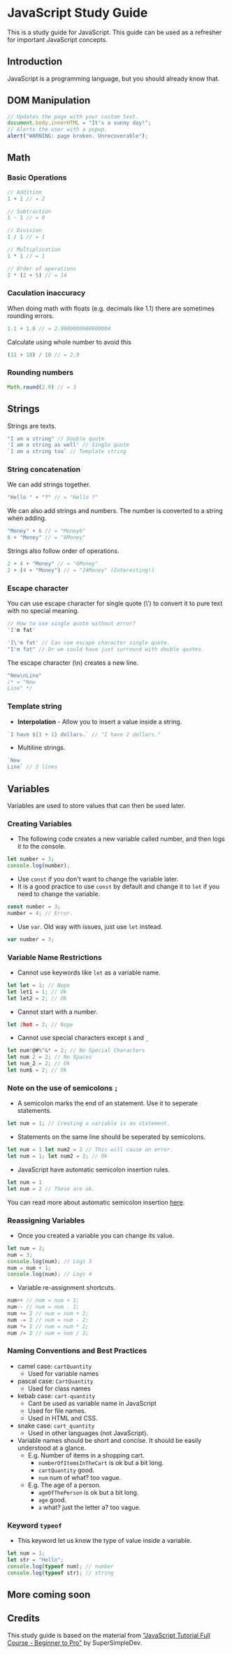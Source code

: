 # JavaScript Study Guide
This is a study guide for JavaScript. This guide can be used as a refresher for important JavaScript concepts.

## Introduction

JavaScript is a programming language, but you should already know that.

## DOM Manipulation
```JavaScript
// Updates the page with your custom text.
document.body.innerHTML = "It's a sunny day!";
// Alerts the user with a popup.
alert("WARNING: page broken. Unrecoverable");
```

## Math
### Basic Operations
```JavaScript
// Addition
1 + 1 // = 2

// Subtraction
1 - 1 // = 0

// Division
1 / 1 // = 1

// Multiplication
1 * 1 // = 1

// Order of operations
2 * (2 + 5) // = 14
```

### Caculation inaccuracy
When doing math with floats (e.g. decimals like 1.1) there are sometimes rounding errors.
```JavaScript
1.1 + 1.8 // = 2.9000000000000004
```
Calculate using whole number to avoid this
```JavaScript
(11 + 18) / 10 // = 2.9
```


### Rounding numbers

```JavaScript
Math.round(2.9) // = 3
```

## Strings
Strings are texts. 
```JavaScript
"I am a string" // Double quote
'I am a string as well' // Single quote
`I am a string too` // Template string
```

### String concatenation
We can add strings together.
```JavaScript
"Hello " + "?" // = "Hello ?"
```
We can also add strings and numbers. The number is converted to a string when adding.
```JavaScript
"Money" + 6 // = "Money6"
6 + "Money" // = "6Money"
```
Strings also follow order of operations.
```JavaScript
2 + 4 + "Money" // = "6Money"
2 + (4 + "Money") // = "24Money" (Interesting!)
```

### Escape character
You can use escape character for single quote (\\') to convert it to pure text with no special meaning.
```JavaScript
// How to use single quote without error?
'I'm fat'
```
``` JavaScript
'I\'m fat' // Can use escape character single quote.
"I'm fat" // Or we could have just surround with double quotes.
```

The escape character (\\n) creates a new line.
```JavaScript
"New\nLine"
/* = "New
Line" */
```

### Template string
- **Interpolation** - Allow you to insert a value inside a string.
```JavaScript
`I have ${1 + 1} dollars.` // "I have 2 dollars."
```

- Multiline strings.
```JavaScript
`New
Line` // 2 lines
```

## Variables 
Variables are used to store values that can then be used later.  

### Creating Variables
- The following code creates a new variable called number, and then logs it to the console.
```JavaScript
let number = 3;
console.log(number);
```
- Use `const` if you don't want to change the variable later.
- It is a good practice to use `const` by default and change it to `let` if you need to change the variable.
```JavaScript
const number = 3;
number = 4; // Error.
```
- Use `var`. Old way with issues, just use `let` instead.
```JavaScript
var number = 3;
```



### Variable Name Restrictions
- Cannot use keywords like `let` as a variable name.
```JavaScript
let let = 1; // Nope
let let1 = 1; // Ok
let let2 = 2; // Ok
```
- Cannot start with a number.
```JavaScript
let 2hot = 2; // Nope
```
- Cannot use special characters except `$` and `_`
```JavaScript
let num!@#%^&* = 2; // No Special Characters
let num 2 = 2; // No Spaces
let num_2 = 2; // Ok
let num$ = 2; // Ok
```

### Note on the use of semicolons `;`
- A semicolon marks the end of an statement. Use it to seperate statements.
```JavaScript
let num = 1; // Creating a variable is an statement.
```
- Statements on the same line should be seperated by semicolons.
```JavaScript
let num = 1 let num2 = 2 // This will cause an error.
let num = 1; let num2 = 2; // Ok
```
- JavaScript have automatic semicolon insertion rules.
```JavaScript
let num = 1
let num = 2 // These are ok.
```
You can read more about automatic semicolon insertion [here](https://developer.mozilla.org/en-US/docs/Web/JavaScript/Reference/Lexical_grammar#automatic_semicolon_insertion).


### Reassigning Variables
- Once you created a variable you can change its value.
```JavaScript
let num = 2;
num = 3;
console.log(num); // Logs 3 
num = num + 1;
console.log(num); // Logs 4
```
- Variable re-assignment shortcuts.
```JavaScript
num++ // num = num + 1;
num-- // num = num - 1;
num += 2 // num = num + 2;
num -= 2 // num = num - 2;
num *= 2 // num = num * 2;
num /= 2 // num = num / 2;
```


### Naming Conventions and Best Practices
- camel case: `cartQuantity`
    - Used for variable names
- pascal case: `CartQuantity`
    - Used for class names
- kebab case: `cart-quantity`
    - Cant be used as variable name in JavaScript
    - Used for file names.
    - Used in HTML and CSS.
- snake case: `cart_quantity`
    - Used in other languages (not JavaScript).
- Variable names should be short and concise. It should be easily understood at a glance. 
    - E.g. Number of items in a shopping cart.
        - `numberOfItemsInTheCart` is ok but a bit long.
        - `cartQuantity` good.
        - `num` num of what? too vague.
    - E.g. The age of a person.
        - `ageOfThePerson` is ok but a bit long.
        - `age` good.
        - `a` what? just the letter a? too vague.

### Keyword `typeof`
- This keyword let us know the type of value inside a variable.
```JavaScript
let num = 1;
let str = "Hello";
console.log(typeof num); // number
console.log(typeof str); // string
```

## More coming soon

## Credits
This study guide is based on the material from ["JavaScript Tutorial Full Course - Beginner to Pro"](https://youtu.be/EerdGm-ehJQ?si=DwCl2GqrbDYP0rce) by SuperSimpleDev.

